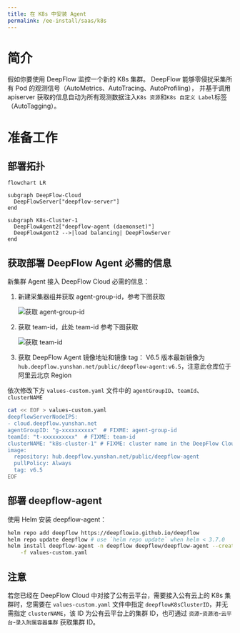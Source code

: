 ```yaml
---
title: 在 K8s 中安装 Agent
permalink: /ee-install/saas/k8s
---
```


# 简介

假如你要使用 DeepFlow 监控一个新的 K8s 集群。
DeepFlow 能够零侵扰采集所有 Pod 的观测信号（AutoMetrics、AutoTracing、AutoProfiling），
并基于调用 apiserver 获取的信息自动为所有观测数据注入`K8s 资源`和`K8s 自定义 Label`标签（AutoTagging）。

# 准备工作

## 部署拓扑

```mermaid
flowchart LR

subgraph DeepFlow-Cloud
  DeepFlowServer["deepflow-server"]
end

subgraph K8s-Cluster-1
  DeepFlowAgent2["deepflow-agent (daemonset)"]
  DeepFlowAgent2 -->|load balancing| DeepFlowServer
end
```

## 获取部署 DeepFlow Agent 必需的信息

新集群 Agent 接入 DeepFlow Cloud 必需的信息：

1. 新建采集器组并获取 agent-group-id，参考下图获取 
   
   ![获取 agent-group-id](https://yunshan-guangzhou.oss-cn-beijing.aliyuncs.com/pub/pic/20240613666aeb1bb3cb9.jpg?align=center)

2. 获取 team-id，此处 team-id 参考下图获取
   
   ![获取 team-id](https://yunshan-guangzhou.oss-cn-beijing.aliyuncs.com/pub/pic/20240613666aee7de4dd5.jpeg?align=center)

3. 获取 DeepFlow Agent 镜像地址和镜像 tag：
  V6.5 版本最新镜像为 `hub.deepflow.yunshan.net/public/deepflow-agent:v6.5`，注意此仓库位于阿里云北京 Region

依次修改下方 `values-custom.yaml` 文件中的 `agentGroupID`、`teamId`、`clusterNAME` 

```bash
cat << EOF > values-custom.yaml
deepflowServerNodeIPS:
- cloud.deepflow.yunshan.net
agentGroupID: "g-xxxxxxxxxx"  # FIXME: agent-group-id
teamId: "t-xxxxxxxxxx"  # FIXME: team-id
clusterNAME: "k8s-cluster-1" # FIXME: cluster name in the DeepFlow Cloud
image:
  repository: hub.deepflow.yunshan.net/public/deepflow-agent
  pullPolicy: Always
  tag: v6.5
EOF
```



## 部署 deepflow-agent

使用 Helm 安装 deepflow-agent：

```bash
helm repo add deepflow https://deepflowio.github.io/deepflow
helm repo update deepflow # use `helm repo update` when helm < 3.7.0
helm install deepflow-agent -n deepflow deepflow/deepflow-agent --create-namespace \
    -f values-custom.yaml
```

## 注意

若您已经在 DeepFlow Cloud 中对接了公有云平台，需要接入公有云上的 K8s 集群时，您需要在 `values-custom.yaml` 文件中指定
`deepflowK8sClusterID`，并无需指定 `clusterNAME`，该 ID 为公有云平台上的集群 ID，也可通过 `资源`-`资源池`-`云平台`-`录入附属容器集群` 获取集群 ID。